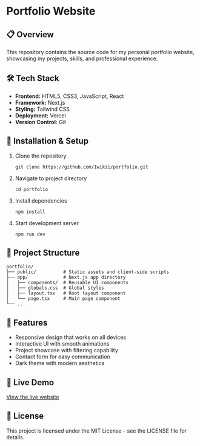 # Portfolio Website

## 📋 Overview

This repository contains the source code for my personal portfolio website, showcasing my projects, skills, and professional experience.

## 🛠️ Tech Stack

- **Frontend:** HTML5, CSS3, JavaScript, React
- **Framework:** Next.js
- **Styling:** Tailwind CSS
- **Deployment:** Vercel
- **Version Control:** Git

## 🔧 Installation & Setup

1. Clone the repository
   ```
   git clone https://github.com/1wikii/portfolio.git
   ```
2. Navigate to project directory
   ```
   cd portfolio
   ```
3. Install dependencies
   ```
   npm install
   ```
4. Start development server
   ```
   npm run dev
   ```

## 📁 Project Structure

```
portfolio/
├── public/          # Static assets and client-side scripts
├── app/             # Next.js app directory
│   ├── components/  # Reusable UI components
│   ├── globals.css  # Global styles
│   ├── layout.tsx   # Root layout component
│   └── page.tsx     # Main page component
└── ...
```

## 🌟 Features

- Responsive design that works on all devices
- Interactive UI with smooth animations
- Project showcase with filtering capability
- Contact form for easy communication
- Dark theme with modern aesthetics

## 🔗 Live Demo

[View the live website](https://dwiki-portfolio.vercel.app)

## 📝 License

This project is licensed under the MIT License - see the LICENSE file for details.




